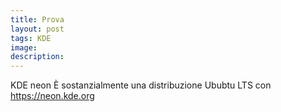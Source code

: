 ```yaml
---
title: Prova
layout: post
tags: KDE
image:
description: 
---
```


KDE neon
È sostanzialmente una distribuzione Ububtu LTS con https://neon.kde.org
